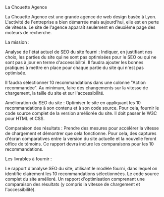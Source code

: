 La Chouette Agence

La Chouette Agence est une grande agence de web design basée à Lyon. L'activité de l'entreprise a bien démarrée mais aujourd'hui, elle est en perte de vitesse. Le site de l'agence apparaît seulement en deuxième page des moteurs de recherche.

La mission :

Analyse de l'état actuel de SEO du site fourni : Indiquer, en justifiant nos choix, les parties du site qui ne sont pas optimisées pour le SEO ou qui ne sont pas à jour en terme d'accessibilité.
Il faudra ajouter les bonnes pratiques à mettre en place pour chaque partie du site qui n'est pas optimisée.

Il faudra sélectionner 10 recommandations dans une colonne "Action recommandée". Au minimum, faire des changements sur la vitesse de chargement, la taille du site et sur l'accessibilité.

Amélioration du SEO du site : Optimiser le site en appliquant les 10 recommandations à son contenu et à son code source.
Pour cela, fournir le code source complet de la version améliorée du site. Il doit passer le W3C pour HTML et CSS.

Comparaison des résultats : Prendre des mesures pour accélérer la vitesse de chargement et démontrer que cela fonctionne. Pour cela, des captures d'écran comparatives entre la version du site actuelle et la nouvelle feront office de témoins.
Ce rapport devra inclure les comparaisons pour les 10 recommandations.

Les livrables à fournir :

Le rapport d'analyse SEO du site, utilisant le modèle fourni, dans lequel on identifie clairement les 10 recommandations sélectionnées.
Le code source complet du site amélioré.
Un rapport d'optimisation comprenant une comparaison des résultats (y compris la vitesse de chargement et l'accessibilité).
